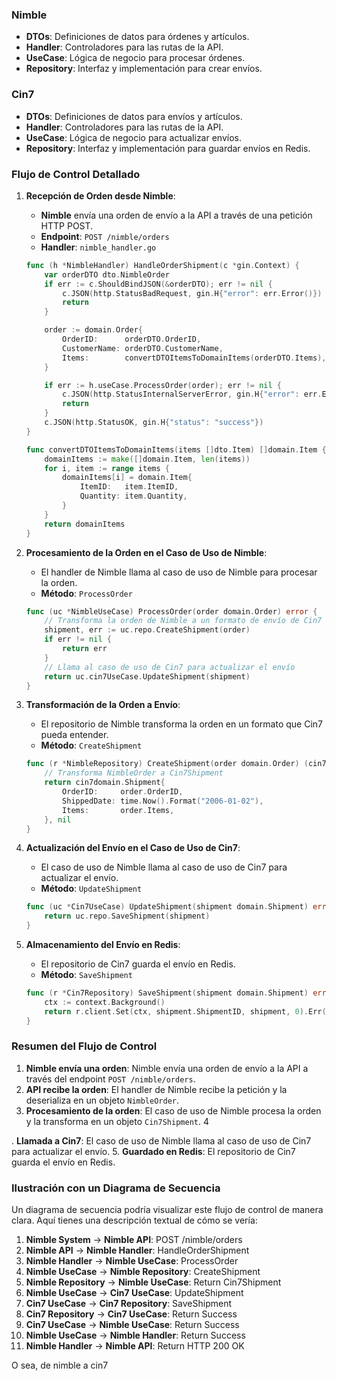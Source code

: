 ### Nimble
- **DTOs**: Definiciones de datos para órdenes y artículos.
- **Handler**: Controladores para las rutas de la API.
- **UseCase**: Lógica de negocio para procesar órdenes.
- **Repository**: Interfaz y implementación para crear envíos.


### Cin7
- **DTOs**: Definiciones de datos para envíos y artículos.
- **Handler**: Controladores para las rutas de la API.
- **UseCase**: Lógica de negocio para actualizar envíos.
- **Repository**: Interfaz y implementación para guardar envíos en Redis.

### Flujo de Control Detallado

1. **Recepción de Orden desde Nimble**:
    - **Nimble** envía una orden de envío a la API a través de una petición HTTP POST.
    - **Endpoint**: `POST /nimble/orders`
    - **Handler**: `nimble_handler.go`

    ```go
    func (h *NimbleHandler) HandleOrderShipment(c *gin.Context) {
        var orderDTO dto.NimbleOrder
        if err := c.ShouldBindJSON(&orderDTO); err != nil {
            c.JSON(http.StatusBadRequest, gin.H{"error": err.Error()})
            return
        }

        order := domain.Order{
            OrderID:      orderDTO.OrderID,
            CustomerName: orderDTO.CustomerName,
            Items:        convertDTOItemsToDomainItems(orderDTO.Items),
        }

        if err := h.useCase.ProcessOrder(order); err != nil {
            c.JSON(http.StatusInternalServerError, gin.H{"error": err.Error()})
            return
        }
        c.JSON(http.StatusOK, gin.H{"status": "success"})
    }

    func convertDTOItemsToDomainItems(items []dto.Item) []domain.Item {
        domainItems := make([]domain.Item, len(items))
        for i, item := range items {
            domainItems[i] = domain.Item{
                ItemID:   item.ItemID,
                Quantity: item.Quantity,
            }
        }
        return domainItems
    }
    ```

2. **Procesamiento de la Orden en el Caso de Uso de Nimble**:
    - El handler de Nimble llama al caso de uso de Nimble para procesar la orden.
    - **Método**: `ProcessOrder`

    ```go
    func (uc *NimbleUseCase) ProcessOrder(order domain.Order) error {
        // Transforma la orden de Nimble a un formato de envío de Cin7
        shipment, err := uc.repo.CreateShipment(order)
        if err != nil {
            return err
        }
        // Llama al caso de uso de Cin7 para actualizar el envío
        return uc.cin7UseCase.UpdateShipment(shipment)
    }
    ```

3. **Transformación de la Orden a Envío**:
    - El repositorio de Nimble transforma la orden en un formato que Cin7 pueda entender.
    - **Método**: `CreateShipment`

    ```go
    func (r *NimbleRepository) CreateShipment(order domain.Order) (cin7domain.Shipment, error) {
        // Transforma NimbleOrder a Cin7Shipment
        return cin7domain.Shipment{
            OrderID:     order.OrderID,
            ShippedDate: time.Now().Format("2006-01-02"),
            Items:       order.Items,
        }, nil
    }
    ```

4. **Actualización del Envío en el Caso de Uso de Cin7**:
    - El caso de uso de Nimble llama al caso de uso de Cin7 para actualizar el envío.
    - **Método**: `UpdateShipment`

    ```go
    func (uc *Cin7UseCase) UpdateShipment(shipment domain.Shipment) error {
        return uc.repo.SaveShipment(shipment)
    }
    ```

5. **Almacenamiento del Envío en Redis**:
    - El repositorio de Cin7 guarda el envío en Redis.
    - **Método**: `SaveShipment`

    ```go
    func (r *Cin7Repository) SaveShipment(shipment domain.Shipment) error {
        ctx := context.Background()
        return r.client.Set(ctx, shipment.ShipmentID, shipment, 0).Err()
    }
    ```

### Resumen del Flujo de Control

1. **Nimble envía una orden**: Nimble envía una orden de envío a la API a través del endpoint `POST /nimble/orders`.
2. **API recibe la orden**: El handler de Nimble recibe la petición y la deserializa en un objeto `NimbleOrder`.
3. **Procesamiento de la orden**: El caso de uso de Nimble procesa la orden y la transforma en un objeto `Cin7Shipment`.
4

. **Llamada a Cin7**: El caso de uso de Nimble llama al caso de uso de Cin7 para actualizar el envío.
5. **Guardado en Redis**: El repositorio de Cin7 guarda el envío en Redis.

### Ilustración con un Diagrama de Secuencia

Un diagrama de secuencia podría visualizar este flujo de control de manera clara. Aquí tienes una descripción textual de cómo se vería:

1. **Nimble System** -> **Nimble API**: POST /nimble/orders
2. **Nimble API** -> **Nimble Handler**: HandleOrderShipment
3. **Nimble Handler** -> **Nimble UseCase**: ProcessOrder
4. **Nimble UseCase** -> **Nimble Repository**: CreateShipment
5. **Nimble Repository** -> **Nimble UseCase**: Return Cin7Shipment
6. **Nimble UseCase** -> **Cin7 UseCase**: UpdateShipment
7. **Cin7 UseCase** -> **Cin7 Repository**: SaveShipment
8. **Cin7 Repository** -> **Cin7 UseCase**: Return Success
9. **Cin7 UseCase** -> **Nimble UseCase**: Return Success
10. **Nimble UseCase** -> **Nimble Handler**: Return Success
11. **Nimble Handler** -> **Nimble API**: Return HTTP 200 OK

O sea, de nimble a cin7